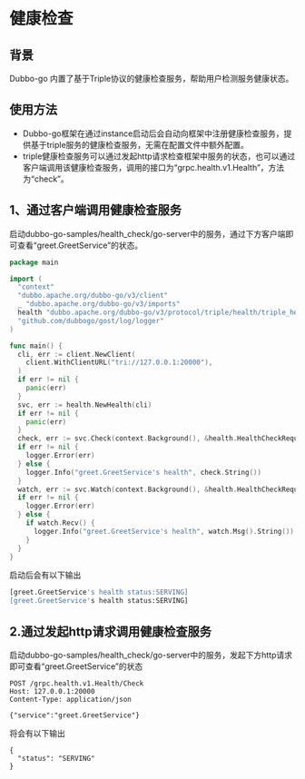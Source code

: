 # 健康检查

## 背景

Dubbo-go 内置了基于Triple协议的健康检查服务，帮助用户检测服务健康状态。

## 使用方法

- Dubbo-go框架在通过instance启动后会自动向框架中注册健康检查服务，提供基于triple服务的健康检查服务，无需在配置文件中额外配置。
- triple健康检查服务可以通过发起http请求检查框架中服务的状态，也可以通过客户端调用该健康检查服务，调用的接口为“grpc.health.v1.Health”，方法为“check”。

## 1、通过客户端调用健康检查服务

启动dubbo-go-samples/health_check/go-server中的服务，通过下方客户端即可查看“greet.GreetService”的状态。

```go
package main

import (
  "context"
  "dubbo.apache.org/dubbo-go/v3/client"
  _ "dubbo.apache.org/dubbo-go/v3/imports"
  health "dubbo.apache.org/dubbo-go/v3/protocol/triple/health/triple_health"
  "github.com/dubbogo/gost/log/logger"
)

func main() {
  cli, err := client.NewClient(
    client.WithClientURL("tri://127.0.0.1:20000"),
  )
  if err != nil {
    panic(err)
  }
  svc, err := health.NewHealth(cli)
  if err != nil {
    panic(err)
  }
  check, err := svc.Check(context.Background(), &health.HealthCheckRequest{Service: "greet.GreetService"})
  if err != nil {
    logger.Error(err)
  } else {
    logger.Info("greet.GreetService's health", check.String())
  }
  watch, err := svc.Watch(context.Background(), &health.HealthCheckRequest{Service: "greet.GreetService"})
  if err != nil {
    logger.Error(err)
  } else {
    if watch.Recv() {
      logger.Info("greet.GreetService's health", watch.Msg().String())
    }
  }
}
```

启动后会有以下输出

```sh
[greet.GreetService's health status:SERVING]
[greet.GreetService's health status:SERVING]
```

## 2.通过发起http请求调用健康检查服务

启动dubbo-go-samples/health_check/go-server中的服务，发起下方http请求即可查看“greet.GreetService”的状态

```http
POST /grpc.health.v1.Health/Check
Host: 127.0.0.1:20000
Content-Type: application/json

{"service":"greet.GreetService"}
```

将会有以下输出

```http
{
  "status": "SERVING"
}
```
